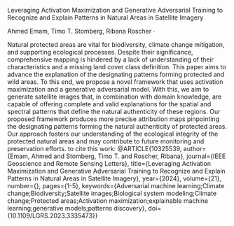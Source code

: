Leveraging Activation Maximization and Generative Adversarial Training to Recognize and Explain Patterns in Natural Areas in Satellite Imagery

 Ahmed Emam, Timo T. Stomberg, Ribana Roscher ·

Natural protected areas are vital for biodiversity, climate change mitigation, and supporting ecological processes. Despite their significance, comprehensive mapping is hindered by a lack of understanding of their characteristics and a missing land cover class definition. This paper aims to advance the explanation of the designating patterns forming protected and wild areas. To this end, we propose a novel framework that uses activation maximization and a generative adversarial model. With this, we aim to generate satellite images that, in combination with domain knowledge, are capable of offering complete and valid explanations for the spatial and spectral patterns that define the natural authenticity of these regions. Our proposed framework produces more precise attribution maps pinpointing the designating patterns forming the natural authenticity of protected areas. Our approach fosters our understanding of the ecological integrity of the protected natural areas and may contribute to future monitoring and preservation efforts. 
to cite this work:
@ARTICLE{10325539,
  author={Emam, Ahmed and Stomberg, Timo T. and Roscher, Ribana},
  journal={IEEE Geoscience and Remote Sensing Letters}, 
  title={Leveraging Activation Maximization and Generative Adversarial Training to Recognize and Explain Patterns in Natural Areas in Satellite Imagery}, 
  year={2024},
  volume={21},
  number={},
  pages={1-5},
  keywords={Adversarial machine learning;Climate change;Biodiversity;Satellite images;Biological system modeling;Climate change;Protected areas;Activation maximization;explainable machine learning;generative models;patterns discovery},
  doi={10.1109/LGRS.2023.3335473}}
